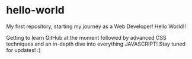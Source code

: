 # hello-world
My first repository, starting my journey as a Web Developer! Hello World!!

Getting to learn GitHub at the moment followed by advanced CSS techniques and an in-depth dive into everything JAVASCRIPT!
Stay tuned for updates! :)
